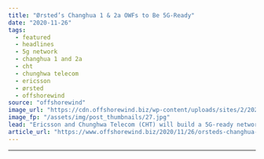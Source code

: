 ```yaml
---
title: "Ørsted’s Changhua 1 & 2a OWFs to Be 5G-Ready"
date: "2020-11-26"
tags: 
  - featured
  - headlines
  - 5g network
  - changhua 1 and 2a
  - cht
  - chunghwa telecom
  - ericsson
  - ørsted
  - offshorewind
source: "offshorewind"
image_url: "https://cdn.offshorewind.biz/wp-content/uploads/sites/2/2020/11/26124458/Orsted_illustration_.jpg"
image_fp: "/assets/img/post_thumbnails/27.jpg"
lead: "Ericsson and Chunghwa Telecom (CHT) will build a 5G-ready network for Ørsted’s Greater Changhua"
article_url: "https://www.offshorewind.biz/2020/11/26/orsteds-changhua-1-2a-owfs-to-be-5g-ready/"
---
```


---

